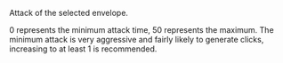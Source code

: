 Attack of the selected envelope.

0 represents the minimum attack time, 50 represents the maximum. The minimum
attack is very aggressive and fairly likely to generate clicks, increasing to
at least 1 is recommended.
